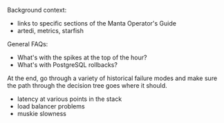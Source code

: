 Background context:
- links to specific sections of the Manta Operator's Guide
- artedi, metrics, starfish

General FAQs:
- What's with the spikes at the top of the hour?
- What's with PostgreSQL rollbacks?

At the end, go through a variety of historical failure modes and make sure the
path through the decision tree goes where it should.
- latency at various points in the stack
- load balancer problems
- muskie slowness
